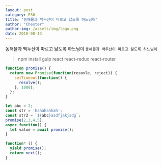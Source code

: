 ```yaml
---
layout: post
category: ES6
title: "동해물과 백두산이 마르고 닳도록 하느님이"
author: "Chester"
author-img: /assets/img/logo.png
date: 2018-08-13
---
```


동해물과 백두산이 마르고 닳도록 하느님이 
`동해물과 백두산이 마르고 닳도록 하느님이`
> npm install gulp react react-redux react-router

```javascript
function promise() {
  return new Promise(function(resovle, reject)) {
    setTimeout(function() {
      resolve();
    }, 1000);
  };
}

let abc = 2;
const str = 'hahahahhah';
const str2 = `${abc}asdfjakjsdg`;
promise(2,3,4,5);
async function() {
  let value = await promise();
}

function* () {
  yield promise();
  return next();
}
```
